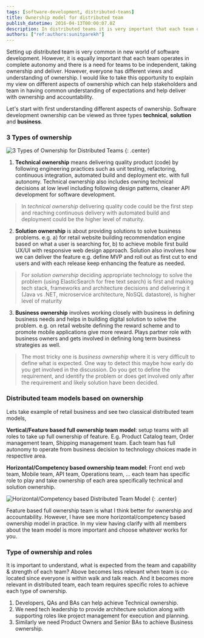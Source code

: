 ```yaml
---
tags: [software-development, distributed-teams]
title: Ownership model for distributed team
publish_datetime: 2016-04-13T00:00:07.0Z
description: In distributed teams it is very important that each team operates in complete autonomy. And there is need for team to be independent and takes ownership. However, everyone has different views and understanding of ownership. Here is what worked for me in terms of distributed team and clear definition of ownership across teams.
authors: ["ref:authors:sunitparekh"]
---
```


Setting up distributed team is very common in new world of software development. However, it is equally important that each team operates in complete autonomy and there is a need for teams to be independent, taking ownership and deliver. However, everyone has different views and understanding of ownership. I would like to take this opportunity to explain my view on different aspects of ownership which can help stakeholders and team in having common understanding of expectations and help deliver with ownership and accountability.   

Let's start with first understanding different aspects of ownership. Software development ownership can be viewed as three types **technical**, **solution** and **business**. 

### 3 Types of ownership 

![3 Types of Ownership for Distributed Teams](ref:images:posts/distributed-team-ownership-model/distributed-team-ownership-model.png "3 Types of Ownership for Distributed Teams")
{: .center}
 
 
1. **Technical ownership** means delivering quality product (code) by following engineering practices such as unit testing, refactoring, continuous integration, automated build and deployment etc. with full autonomy. Technical ownership also includes owning technical decisions at low level including following design patterns, cleaner API development for software development. 

> In *technical ownership* delivering quality code could be the first step and reaching continuous delivery with automated build and deployment could be the higher level of maturity.
 
2. **Solution ownership** is about providing solutions to solve business problems. e.g. a) for retail website building recommendation engine based on what a user is searching for, b) to achieve mobile first build UX/UI with responsive web design approach. Solution also involves how we can deliver the feature e.g. define MVP and roll out as first cut to end users and with each release keep enhancing the feature as needed. 

> For *solution ownership* deciding appropriate technology to solve the problem (using ElasticSearch for free text search) is first and making tech stack, frameworks and architecture decisions and delivering it (Java vs .NET, microservice architecture, NoSQL datastore), is higher level of maturity 
 
3. **Business ownership** involves working closely with business in defining business needs and helps in building digital solution to solve the problem. e.g. on retail website defining the reward scheme and to promote mobile applications give more reward. Plays partner role with business owners and gets involved in defining long term business strategies as well.  

> The most tricky one is *business ownership* where it is very difficult to define what is expected. One way to detect this maybe how early do you get involved in the discussion. Do you get to define the requirement, and identify the problem or does get involved only after the requirement and likely solution have been decided. 
 
### Distributed team models based on ownership

Lets take example of retail business and see two classical distributed team models,

**Vertical/Feature based full ownership team model**: setup teams with all roles to take up full ownership of feature. E.g. Product Catalog team, Order management team, Shipping management team. Each team has full autonomy to operate from business decision to technology choices made in respective area. 

**Horizontal/Competency based ownership team model**: Front end web team, Mobile team, API team, Operations team, … each team has specific role to play and take ownership of each area specifically technical and solution ownership. 

![Horizontal/Competency based Distributed Team Model](ref:images:posts/distributed-team-ownership-model/distributed-team.png "Horizontal/Competency based Distributed Team Model")
{: .center}

Feature based full ownership team is what I think better for ownership and accountability. However, I have see more horizontal/competency based ownership model in practice. In my view having clarify with all members about the team model is more important and choose whatever works for you.  

### Type of ownership and roles

It is important to understand, what is expected from the team and capability &amp; strength of each team? Above becomes less relevant when team is co-located since everyone is within walk and talk reach. And it becomes more relevant in distributed team, each team requires specific roles to achieve each type of ownership. 

1. Developers, QAs and BAs can help achieve Technical ownership. 
2. We need tech leadership to provide architecture solution along with supporting roles like project management for execution and planning. 
3. Similarly we need Product Owners and Senior BAs to achieve Business ownership. 

